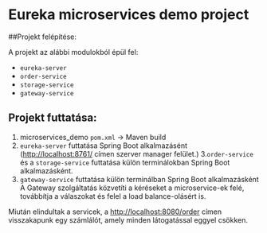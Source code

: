 # Eureka microservices demo project

##Projekt felépítése:

A projekt az alábbi modulokból épül fel:
* `eureka-server`
* `order-service`
* `storage-service`
* `gateway-service`

## Projekt futtatása:

1. microservices_demo `pom.xml` -> Maven build
2. `eureka-server` futtatása Spring Boot alkalmazásént
([http://localhost:8761/](http://localhost:8761/) címen szerver manager felület.)
3.`order-service` és a `storage-service` futtatása külön terminálokban Spring Boot alkalmazásként.
4. `gateway-service` futtatása külön terminálban Spring Boot alkalmazásként
A Gateway szolgáltatás közvetíti a kéréseket a microservice-ek felé, továbbítja a válaszokat és felel a load balance-olásért is.

Miután elindultak a servicek, a [http://localhost:8080/order](http://localhost:8080/order) címen visszakapunk egy számlálót, amely minden látogatással eggyel csökken.